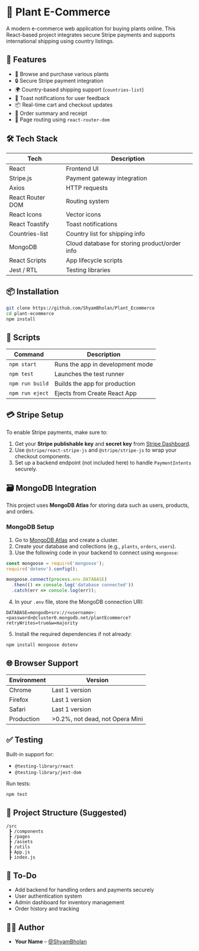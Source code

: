 # 🌿 Plant E-Commerce

A modern e-commerce web application for buying plants online. This React-based project integrates secure Stripe payments and supports international shipping using country listings.

## 🚀 Features

- 🌱 Browse and purchase various plants
- 🔒 Secure Stripe payment integration
- 🌍 Country-based shipping support (`countries-list`)
- 🔔 Toast notifications for user feedback
- 📦 Real-time cart and checkout updates
- 🧾 Order summary and receipt
- 🔁 Page routing using `react-router-dom`

## 🛠️ Tech Stack

| Tech             | Description                                  |
|------------------|----------------------------------------------|
| React            | Frontend UI                                  |
| Stripe.js        | Payment gateway integration                  |
| Axios            | HTTP requests                                |
| React Router DOM | Routing system                               |
| React Icons      | Vector icons                                 |
| React Toastify   | Toast notifications                          |
| Countries-list   | Country list for shipping info               |
| MongoDB          | Cloud database for storing product/order info|
| React Scripts    | App lifecycle scripts                        |
| Jest / RTL       | Testing libraries                            |

## 📦 Installation

```bash
git clone https://github.com/ShyamBholan/Plant_Ecommerce
cd plant-ecommerce
npm install
```

## 🧪 Scripts

| Command         | Description                       |
|----------------|-----------------------------------|
| `npm start`     | Runs the app in development mode  |
| `npm test`      | Launches the test runner          |
| `npm run build` | Builds the app for production     |
| `npm run eject` | Ejects from Create React App      |

## 💳 Stripe Setup

To enable Stripe payments, make sure to:

1. Get your **Stripe publishable key** and **secret key** from [Stripe Dashboard](https://dashboard.stripe.com/).
2. Use `@stripe/react-stripe-js` and `@stripe/stripe-js` to wrap your checkout components.
3. Set up a backend endpoint (not included here) to handle `PaymentIntents` securely.

## 🗃️ MongoDB Integration

This project uses **MongoDB Atlas** for storing data such as users, products, and orders.

### MongoDB Setup

1. Go to [MongoDB Atlas](https://www.mongodb.com/) and create a cluster.
2. Create your database and collections (e.g., `plants`, `orders`, `users`).
3. Use the following code in your backend to connect using `mongoose`:

```js
const mongoose = require('mongoose');
require('dotenv').config();

mongoose.connect(process.env.DATABASE)
  .then(() => console.log('database connected'))
  .catch(err => console.log(err));
```

4. In your `.env` file, store the MongoDB connection URI:

```
DATABASE=mongodb+srv://<username>:<password>@cluster0.mongodb.net/plantEcommerce?retryWrites=true&w=majority
```

5. Install the required dependencies if not already:

```bash
npm install mongoose dotenv
```

## 🌐 Browser Support

| Environment  | Version                 |
|--------------|--------------------------|
| Chrome       | Last 1 version           |
| Firefox      | Last 1 version           |
| Safari       | Last 1 version           |
| Production   | >0.2%, not dead, not Opera Mini |

## ✅ Testing

Built-in support for:
- `@testing-library/react`
- `@testing-library/jest-dom`

Run tests:

```bash
npm test
```

## 📁 Project Structure (Suggested)

```
/src
 ┣ /components
 ┣ /pages
 ┣ /assets
 ┣ /utils
 ┣ App.js
 ┣ index.js
```

## 📌 To-Do

- Add backend for handling orders and payments securely
- User authentication system
- Admin dashboard for inventory management
- Order history and tracking

## 🧑‍💻 Author

- **Your Name** – [@ShyamBholan](https://github.com/ShyamBholan)
